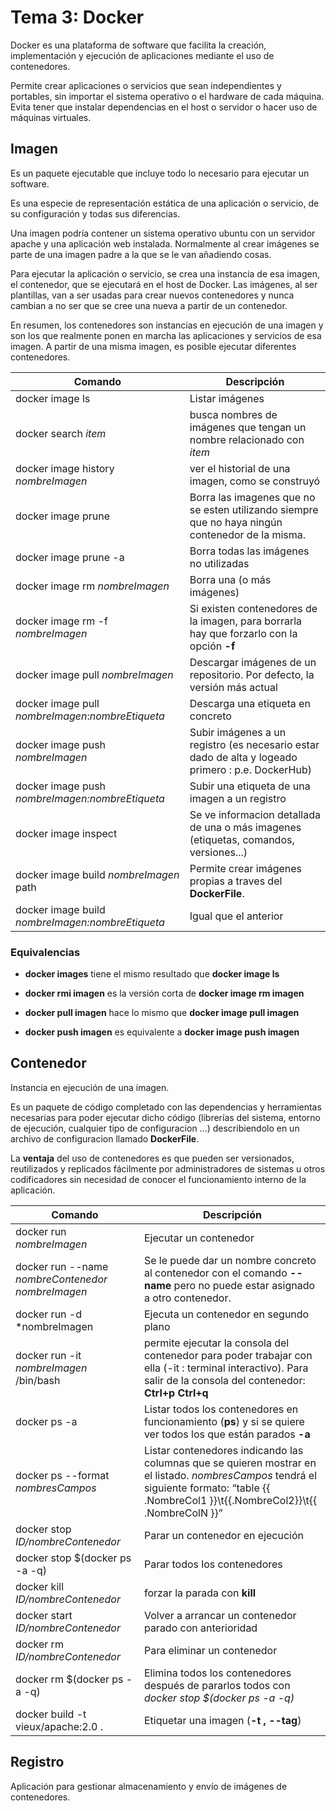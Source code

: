 # Tema 3: Docker

Docker es una plataforma de software que facilita la creación, implementación y ejecución de aplicaciones mediante el uso de contenedores.

Permite crear aplicaciones o servicios que sean independientes y portables, sin importar el sistema operativo o el hardware de cada máquina. Evita tener que instalar dependencias en el host o servidor o hacer uso de máquinas virtuales. 

## Imagen

Es un paquete ejecutable que incluye todo lo necesario para ejecutar un software.

Es una especie de representación estática de una aplicación o servicio, de su configuración y todas sus diferencias. 

Una imagen podría contener un sistema operativo ubuntu con un servidor apache y una aplicación web instalada. Normalmente al crear imágenes se parte de una imagen padre a la que se le van añadiendo cosas. 

Para ejecutar la aplicación o servicio, se crea una instancia de esa imagen, el contenedor, que se ejecutará en el host de Docker. Las imágenes, al ser plantillas, van a ser usadas para crear nuevos contenedores y nunca cambian a no ser que se cree una nueva a partir de un contenedor. 

En resumen, los contenedores son instancias en ejecución de una imagen y son los que realmente ponen en marcha las aplicaciones y servicios de esa imagen. A partir de una misma imagen, es posible ejecutar diferentes contenedores. 

| Comando | Descripción |
| --- | --- |
| docker image ls | Listar imágenes |
| docker search *item* | busca nombres de imágenes que tengan un nombre relacionado con *item*|
| docker image history *nombreImagen* | ver el historial de una imagen, como se construyó |
| docker image prune | Borra las imagenes que no se esten utilizando siempre que no haya ningún contenedor de la misma. |
| docker image prune -a | Borra todas las imágenes no utilizadas |
| docker image rm *nombreImagen* | Borra una (o más imágenes) |
| docker image rm -f *nombreImagen* | Si existen contenedores de la imagen, para borrarla hay que forzarlo con la opción **-f** |
| docker image pull *nombreImagen* | Descargar imágenes de un repositorio. Por defecto, la versión más actual |
| docker image pull *nombreImagen*:*nombreEtiqueta* | Descarga una etiqueta en concreto |
| docker image push *nombreImagen* | Subir imágenes a un registro (es necesario estar dado de alta y logeado primero : p.e. DockerHub) |
| docker image push *nombreImagen:nombreEtiqueta* | Subir una etiqueta de una imagen a un registro |
| docker image inspect | Se ve informacion detallada de una o más imagenes (etiquetas, comandos, versiones...) |
| docker image build *nombreImagen* path | Permite crear imágenes propias a traves del **DockerFile**. |
| docker image build *nombreImagen:nombreEtiqueta* | Igual que el anterior |


### Equivalencias

- **docker images** tiene el mismo resultado que **docker image ls**

- **docker rmi imagen** es la versión corta de **docker image rm imagen**

- **docker pull imagen** hace lo mismo que **docker image pull imagen**

- **docker push imagen** es equivalente a **docker image push imagen**

## Contenedor

Instancia en ejecución de una imagen.

Es un paquete de código completado con las dependencias y herramientas necesarias para poder ejecutar dicho código (librerías del sistema, entorno de ejecución, cualquier tipo de configuracion ...) describiendolo en un archivo de configuracion llamado **DockerFile**.

La **ventaja** del uso de contenedores es que pueden ser versionados, reutilizados y replicados fácilmente por administradores de sistemas u otros codificadores sin necesidad de conocer el funcionamiento interno de la aplicación. 

| Comando | Descripción |
| --- | --- |
| docker run *nombreImagen* | Ejecutar un contenedor |
| docker run --name *nombreContenedor nombreImagen* | Se le puede dar un nombre concreto al contenedor con el comando **--name** pero no puede estar asignado a otro contenedor.|
| docker run -d *nombreImagen | Ejecuta un contenedor en segundo plano |
| docker run -it *nombreImagen* /bin/bash | permite ejecutar la consola del contenedor para poder trabajar con ella (-it : terminal interactivo). Para salir de la consola del contenedor: **Ctrl+p Ctrl+q**|
| docker ps -a | Listar todos los contenedores en funcionamiento (**ps**) y si se quiere ver todos los que están parados **-a** |
| docker ps --format *nombresCampos* | Listar contenedores indicando las columnas que se quieren mostrar en el listado. *nombresCampos* tendrá el siguiente formato: “table {{ .NombreCol1 }}\t{{.NombreCol2}}\t{{ .NombreColN }}” |
| docker stop *ID/nombreContenedor* | Parar un contenedor en ejecución |
| docker stop $(docker ps -a -q) | Parar todos los contenedores |
| docker kill *ID/nombreContenedor* | forzar la parada con **kill** |
| docker start *ID/nombreContenedor* | Volver a arrancar un contenedor parado con anterioridad |
| docker rm *ID/nombreContenedor* | Para eliminar un contenedor |
| docker rm $(docker ps -a -q) | Elimina todos los contenedores después de pararlos todos con *docker stop $(docker ps -a -q)* |
| docker build -t vieux/apache:2.0 . | Etiquetar una imagen (**-t , --tag**) |



## Registro

Aplicación para gestionar almacenamiento y envío de imágenes de contenedores. 

